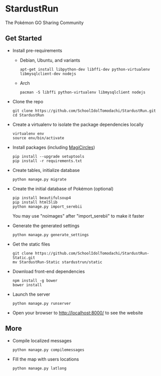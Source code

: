 StardustRun
===========

The Pokémon GO Sharing Community

Get Started
-----------

- Install pre-requirements

  - Debian, Ubuntu, and variants

    ```shell
    apt-get install libpython-dev libffi-dev python-virtualenv libmysqlclient-dev nodejs
    ```

  - Arch

    ```shell
    pacman -S libffi python-virtualenv libmysqlclient nodejs
    ```

- Clone the repo

  ```shell
  git clone https://github.com/SchoolIdolTomodachi/StardustRun.git
  cd StardustRun
  ```

- Create a virtualenv to isolate the package dependencies locally

  ```shell
  virtualenv env
  source env/bin/activate
  ```

- Install packages (including [MagiCircles](https://github.com/SchoolIdolTomodachi/MagiCircles))

  ```shell
  pip install --upgrade setuptools
  pip install -r requirements.txt
  ```

- Create tables, initialize database

  ```shell
  python manage.py migrate
  ```

- Create the initial database of Pokémon (optional)

  ```shell
  pip install beautifulsoup4
  pip install html5lib
  python manage.py import_serebii
  ```
  You may use "noimages" after "import_serebii" to make it faster

- Generate the generated settings

  ```shell
  python manage.py generate_settings
  ```

- Get the static files

  ```shell
  git clone https://github.com/SchoolIdolTomodachi/StardustRun-Static.git
  mv StardustRun-Static stardustrun/static
  ```

- Download front-end dependencies

  ```shell
  npm install -g bower
  bower install
  ```

- Launch the server

  ```shell
  python manage.py runserver
  ```

- Open your browser to [http://localhost:8000/](http://localhost:8000/) to see the website


## More

- Compile localized messages

  ```shell
  python manage.py compilemessages
  ```

- Fill the map with users locations

  ```shell
  python manage.py latlong
  ```
